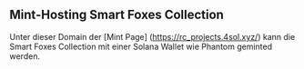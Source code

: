 ## Mint-Hosting Smart Foxes Collection

Unter dieser Domain der [Mint Page] (https://rc_projects.4sol.xyz/) kann die Smart Foxes Collection mit einer Solana Wallet wie Phantom geminted werden.
